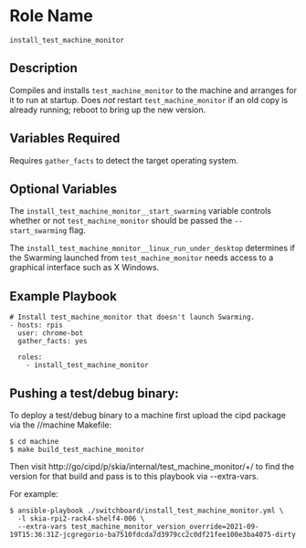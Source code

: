 # Role Name

`install_test_machine_monitor`

## Description

Compiles and installs `test_machine_monitor` to the machine and arranges for it
to run at startup. Does _not_ restart `test_machine_monitor` if an old copy is
already running; reboot to bring up the new version.

## Variables Required

Requires `gather_facts` to detect the target operating system.

## Optional Variables

The `install_test_machine_monitor__start_swarming` variable controls whether or
not `test_machine_monitor` should be passed the `--start_swarming` flag.

The `install_test_machine_monitor__linux_run_under_desktop` determines if the
Swarming launched from `test_machine_monitor` needs access to a graphical
interface such as X Windows.

## Example Playbook

```
# Install test_machine_monitor that doesn't launch Swarming.
- hosts: rpis
  user: chrome-bot
  gather_facts: yes

  roles:
    - install_test_machine_monitor

```

## Pushing a test/debug binary:

To deploy a test/debug binary to a machine first upload the cipd package via the
//machine Makefile:

```
$ cd machine
$ make build_test_machine_monitor
```

Then visit http://go/cipd/p/skia/internal/test_machine_monitor/+/ to find the
version for that build and pass is to this playbook via --extra-vars.

For example:

```
$ ansible-playbook ./switchboard/install_test_machine_monitor.yml \
  -l skia-rpi2-rack4-shelf4-006 \
  --extra-vars test_machine_monitor_version_override=2021-09-19T15:36:31Z-jcgregorio-ba7510fdcda7d3979cc2c0df21fee100e3ba4075-dirty
```
